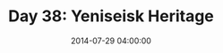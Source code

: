 ---
permalink: /jekyll/update/2014/07/29/day38
redirect_to: http://arounddh.elotroalex.com/jekyll/update/2014/07/29/day38
layout: base_redirect
title:  "Day 38: Yeniseisk Heritage"
date:   2014-07-29 04:00:00
categories: jekyll update
---
